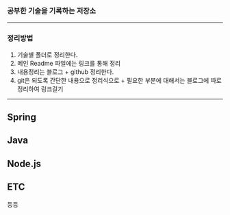 ### 공부한 기술을 기록하는 저장소
----

### 정리방법
1. 기술별 폴더로 정리한다.
2. 메인 Readme 파일에는 링크를 통해 정리
3. 내용정리는 블로그 + github 정리한다.
4. git은 되도록 간단한 내용으로 정리식으로 + 필요한 부분에 대해서는 블로그에 따로 정리하여 링크걸기

----
## Spring
## Java
## Node.js
## ETC

등등


